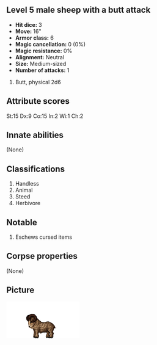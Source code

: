 ## Level 5 male sheep with a butt attack
- **Hit dice:** 3
- **Move:** 16"
- **Armor class:** 6
- **Magic cancellation:** 0 (0%)
- **Magic resistance:** 0%
- **Alignment:** Neutral
- **Size:** Medium-sized
- **Number of attacks:** 1
1. Butt, physical 2d6
## Attribute scores
St:15 Dx:9 Co:15 In:2 Wi:1 Ch:2
## Innate abilities
(None)
## Classifications
1. Handless
2. Animal
3. Steed
4. Herbivore
## Notable
1. Eschews cursed items
## Corpse properties
(None)
## Picture
![Ram](https://github.com/hyvanmielenpelit/GnollHackTileSet/blob/main/Monsters/ram/ram.png)
